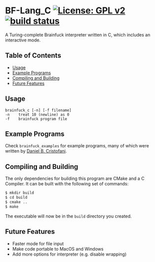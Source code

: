 BF-Lang_C [![License: GPL v2](https://img.shields.io/badge/License-GPL%20v2-blue.svg)](https://www.gnu.org/licenses/old-licenses/gpl-2.0.en.html) [![build status](https://api.travis-ci.org/Zedjones/Brainfuck_C.svg?branch=master)](https://travis-ci.org/Zedjones/Brainfuck_C)
==========
A Turing-complete Brainfuck interpreter written in C, which includes an interactive mode.

## Table of Contents
<!-- vim-markdown-toc GFM --> 
* [Usage](#usage)
* [Example Programs](#example-programs)
* [Compiling and Building](#compiling-and-building)
* [Future Features](#future-features)

## Usage
    brainfuck_c [-n] [-f filename]
    -n    treat 10 (newline) as 0
    -f    brainfuck program file
    
## Example Programs
Check `brainfuck_examples` for example programs, many of which were written by [Daniel B. Cristofani](http://www.hevanet.com/cristofd/brainfuck/).

## Compiling and Building
The only dependencies for building this program are CMake and a C Compiler.
It can be built with the following set of commands:
```sh
$ mkdir build
$ cd build
$ cmake ..
$ make
```
The executable will now be in the `build` directory you created. 

## Future Features
* Faster mode for file input
* Make code portable to MacOS and Windows
* Add more options for interpreter (e.g. disable wrapping)

